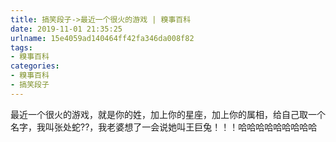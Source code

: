 ```yaml
---
title: 搞笑段子->最近一个很火的游戏 | 糗事百科
date: 2019-11-01 21:35:25
urlname: 15e4059ad140464ff42fa346da008f82
tags: 
- 糗事百科
categories:
- 糗事百科
- 搞笑段子
---
```

最近一个很火的游戏，就是你的姓，加上你的星座，加上你的属相，给自己取一个名字，我叫张处蛇??，我老婆想了一会说她叫王巨兔！！！哈哈哈哈哈哈哈哈哈


